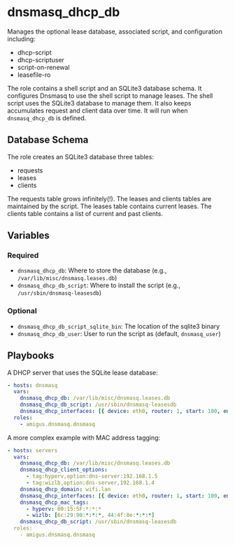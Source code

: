# dnsmasq_dhcp_db

Manages the optional lease database, associated script, and configuration including:

- dhcp-script
- dhcp-scriptuser
- script-on-renewal
- leasefile-ro

The role contains a shell script and an SQLite3 database schema.
It configures Dnsmasq to use the shell script to manage leases.
The shell script uses the SQLite3 database to manage them.
It also keeps accumulates request and client data over time.
It will run when `dnsmasq_dhcp_db` is defined.

## Database Schema

The role creates an SQLite3 database three tables:

- requests
- leases
- clients

The requests table grows infinitely(!).
The leases and clients tables are maintained by the script.
The leases table contains current leases.
The clients table contains a list of current and past clients.

## Variables

### Required

- `dnsmasq_dhcp_db`: Where to store the database (e.g., `/var/lib/misc/dnsmasq.leases.db`)
- `dnsmasq_dhcp_db_script`: Where to install the script (e.g., `/usr/sbin/dnsmasq-leasesdb`)

### Optional

- `dnsmasq_dhcp_db_script_sqlite_bin`: The location of the sqlite3 binary
- `dnsmasq_dhcp_db_user`: User to run the script as (default, `dnsmasq_user`)

## Playbooks

A DHCP server that uses the SQLite lease database:

```yaml
- hosts: dnsmasq
  vars:
    dnsmasq_dhcp_db: /var/lib/misc/dnsmasq.leases.db
    dnsmasq_dhcp_db_script: /usr/sbin/dnsmasq-leasesdb
    dnsmasq_dhcp_interfaces: [{ device: eth0, router: 1, start: 100, end: 199 }]
  roles:
    - amigus.dnsmasq.dnsmasq
```

A more complex example with MAC address tagging:

```yaml
- hosts: servers
  vars:
    dnsmasq_dhcp_db: /var/lib/misc/dnsmasq.leases.db
    dnsmasq_dhcp_client_options:
      - tag:hyperv,option:dns-server:192.168.1.5
      - tag:wizlb,option:dns-server,192.168.1.4
    dnsmasq_dhcp_domain: wifi.lan
    dnsmasq_dhcp_interfaces: [{ device: eth0, router: 1, start: 100, end: 199 }]
    dnsmasq_dhcp_mac_tags:
      - hyperv: 00:15:5F:*:*:*
      - wizlb: [6c:29:90:*:*:*, 44:4f:8e:*:*:*]
    dnsmasq_dhcp_db_script: /usr/sbin/dnsmasq-leasesdb
  roles:
    - amigus.dnsmasq.dnsmasq
```
